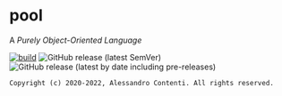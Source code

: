 # pool

A _Purely Object-Oriented Language_

[![build](https://github.com/acontenti/pool/actions/workflows/build.yml/badge.svg)](https://github.com/acontenti/pool/actions/workflows/build.yml)
![GitHub release (latest SemVer)](https://img.shields.io/github/v/release/acontenti/pool?color=blue&label=latest%20version&logo=github&sort=semver)
![GitHub release (latest by date including pre-releases)](https://img.shields.io/github/v/release/acontenti/pool?include_prereleases&label=latest%20release&logo=github)

    Copyright (c) 2020-2022, Alessandro Contenti. All rights reserved.